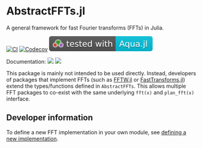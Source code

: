 # AbstractFFTs.jl

A general framework for fast Fourier transforms (FFTs) in Julia.

[![CI](https://github.com/JuliaMath/AbstractFFTs.jl/actions/workflows/CI.yml/badge.svg)](https://github.com/JuliaMath/AbstractFFTs.jl/actions/workflows/CI.yml?query=branch%3Amaster)
[![Codecov](https://codecov.io/github/JuliaMath/AbstractFFTs.jl/graph/badge.svg?token=ZJrE86Hpz7)](https://codecov.io/github/JuliaMath/AbstractFFTs.jl)
[![Aqua QA](https://raw.githubusercontent.com/JuliaTesting/Aqua.jl/master/badge.svg)](https://github.com/JuliaTesting/Aqua.jl)

Documentation:
[![](https://img.shields.io/badge/docs-stable-blue.svg)](https://JuliaMath.github.io/AbstractFFTs.jl/stable)
[![](https://img.shields.io/badge/docs-latest-blue.svg)](https://JuliaMath.github.io/AbstractFFTs.jl/dev)

This package is mainly not intended to be used directly.
Instead, developers of packages that implement FFTs (such as [FFTW.jl](https://github.com/JuliaMath/FFTW.jl) or [FastTransforms.jl](https://github.com/JuliaApproximation/FastTransforms.jl))
extend the types/functions defined in `AbstractFFTs`.
This allows multiple FFT packages to co-exist with the same underlying `fft(x)` and `plan_fft(x)` interface.

## Developer information

To define a new FFT implementation in your own module, see [defining a new implementation](https://juliamath.github.io/AbstractFFTs.jl/stable/implementations/#Defining-a-new-implementation).
